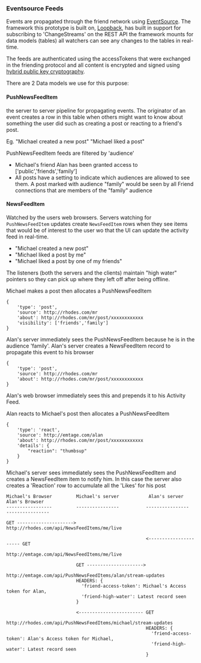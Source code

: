 ### Eventsource Feeds

Events are propagated through the friend network using [EventSource](https://www.w3schools.com/html/html5_serversentevents.asp). The framework this prototype is built on, [Loopback](https://loopback.io/doc/en/lb3/Realtime-server-sent-events.html), has built in support for subscribing to 'ChangeStreams' on the REST API the framework mounts for data models (tables) all watchers can see any changes to the tables in real-time.

The feeds are authenticated using the accessTokens that were exchanged in the friending protocol and all content is encrypted and signed using [hybrid public key cryptography](https://en.wikipedia.org/wiki/Hybrid_cryptosystem).

There are 2 Data models we use for this purpose:

#### PushNewsFeedItem
the server to server pipeline for propagating events. The originator of an event creates a row in this table when others might want to know about something the user did such as creating a post or reacting to a friend's post.

Eg.
	"Michael created a new post"
	"Michael liked a post"

PushNewsFeedItem feeds are filtered by 'audience'
* Michael's friend Alan has been granted access to ['public','friends','family']
* All posts have a setting to indicate which audiences are allowed to see them. A post marked with audience "family" would be seen by all Friend connections that are members of the "family" audience

#### NewsFeedItem
Watched by the users web browsers. Servers watching for `PushNewsFeedItem` updates create `NewsFeedItem` rows when they see items that would be of interest to the user wo that the UI can update the activity feed in real-time.

* "Michael created a new post"
* "Michael liked a post by me"
* "Michael liked a post by one of my friends"

The listeners (both the servers and the clients) maintain "high water" pointers so they can pick up where they left off after being offline.

Michael makes a post then allocates a PushNewsFeedItem
```
{
	'type': 'post',
	'source': http://rhodes.com/mr
	'about': http://rhodes.com/mr/post/xxxxxxxxxxxx
	'visibility': ['friends','family']
}
```

Alan's server immediately sees the PushNewsFeedItem because he is in the audience 'family'. Alan's server creates a NewsFeedItem record to propagate this event to his browser
```
{
	'type': 'post',
	'source': http://rhodes.com/mr
	'about': http://rhodes.com/mr/post/xxxxxxxxxxxx
}
```

Alan's web browser immediately sees this and prepends it to his Activity Feed.

Alan reacts to Michael's post then allocates a PushNewsFeedItem
```
{
	'type': 'react',
	'source': http://emtage.com/alan
	'about': http://rhodes.com/mr/post/xxxxxxxxxxxx
	'details': {
		"reaction": "thumbsup"
	}
}
```

Michael's server sees immediately sees the PushNewsFeedItem and creates a NewsFeedItem item to notify him. In this case the server also creates a 'Reaction' row to accumulate all the 'Likes' for his post

```
Michael's Browser         Michael's server           Alan's server            Alan's Browser
-----------------         ----------------          ----------------         ----------------

GET --------------------->
http://rhodes.com/api/NewsFeedItems/me/live

                                                    <---------------------- GET
                                                                            http://emtage.com/api/NewsFeedItems/me/live

                          GET --------------------->
                          http://emtage.com/api/PushNewsFeedItems/alan/stream-updates
                          HEADERS: {
                            'friend-access-token': Michael's Access token for Alan,
                            'friend-high-water': Latest record seen
                          }

                          <------------------------ GET
                                                    http://rhodes.com/api/PushNewsFeedItems/michael/stream-updates
                                                    HEADERS: {
                                                      'friend-access-token': Alan's Access token for Michael,
                                                      'friend-high-water': Latest record seen
                                                    }
```
